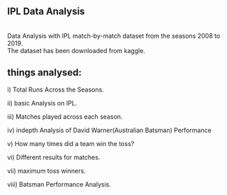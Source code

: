 ## IPL Data Analysis

<br>
Data Analysis with IPL match-by-match dataset from the seasons 2008 to 2019.

<br>
The dataset has been downloaded from kaggle.
<br>

 ## things analysed:
<p>
i) Total Runs Across the Seasons.

ii) basic Analysis on IPL.

iii) Matches played across each season.

iv) indepth Analysis of David Warner(Australian   Batsman) Performance

v)  How many times did a team win the toss?

vi) Different results for matches.

vii) maximum toss winners.

viii) Batsman Performance Analysis.


